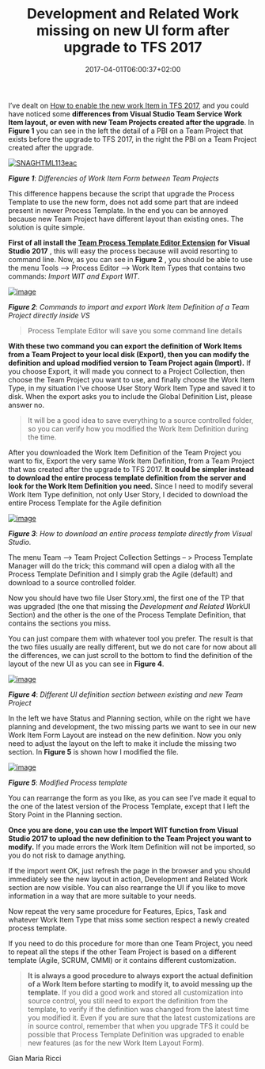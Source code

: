 ﻿---
title: "Development and Related Work missing on new UI form after upgrade to TFS 2017"
description: ""
date: 2017-04-01T06:00:37+02:00
draft: false
tags: [Process Template,Tfs]
categories: [Tfs]
---
I’ve dealt on [How to enable the new work Item in TFS 2017](http://www.codewrecks.com/blog/index.php/2016/11/05/enable-new-work-item-form-in-tfs-15/), and you could have noticed some  **differences from Visual Studio Team Service Work Item layout, or even with new Team Projects created after the upgrade**. In  **Figure 1** you can see in the left the detail of a PBI on a Team Project that exists before the upgrade to TFS 2017, in the right the PBI on a Team Project created after the upgrade.

[![SNAGHTML113eac](https://www.codewrecks.com/blog/wp-content/uploads/2017/04/SNAGHTML113eac_thumb.png "SNAGHTML113eac")](https://www.codewrecks.com/blog/wp-content/uploads/2017/04/SNAGHTML113eac.png)

 ***Figure 1***: *Differencies of Work Item Form between Team Projects*

This difference happens because the script that upgrade the Process Template to use the new form, does not add some part that are indeed present in newer Process Template. In the end you can be annoyed because new Team Project have different layout than existing ones. The solution is quite simple.

 **First of all install the** [**Team Process Template Editor Extension**](https://marketplace.visualstudio.com/items?itemName=KarthikBalasubramanianMSFT.TFSProcessTemplateEditor) **for Visual Studio 2017** , this will easy the process because will avoid resorting to command line. Now, as you can see in  **Figure 2** , you should be able to use the menu Tools –&gt; Process Editor –&gt; Work Item Types that contains two commands: *Import WIT and Export WIT*.

[![image](https://www.codewrecks.com/blog/wp-content/uploads/2017/04/image_thumb.png "image")](https://www.codewrecks.com/blog/wp-content/uploads/2017/04/image.png)

 ***Figure 2***: *Commands to import and export Work Item Definition of a Team Project directly inside VS*

> Process Template Editor will save you some command line details

 **With these two command you can export the definition of Work Items from a Team Project to your local disk (Export), then you can modify the definition and upload modified version to Team Project again (Import).** If you choose Export, it will made you connect to a Project Collection, then choose the Team Project you want to use, and finally choose the Work Item Type, in my situation I’ve choose User Story Work Item Type and saved it to disk. When the export asks you to include the Global Definition List, please answer no.

> It will be a good idea to save everything to a source controlled folder, so you can verify how you modified the Work Item Definition during the time.

After you downloaded the Work Item Definition of the Team Project you want to fix, Export the very same Work Item Definition, from a Team Project that was created after the upgrade to TFS 2017.  **It could be simpler instead to download the entire process template definition from the server and look for the Work Item Definition you need.** Since I need to modify several Work Item Type definition, not only User Story, I decided to download the entire Process Template for the Agile definition

[![image](https://www.codewrecks.com/blog/wp-content/uploads/2017/04/image_thumb-1.png "image")](https://www.codewrecks.com/blog/wp-content/uploads/2017/04/image-1.png)

 ***Figure 3***: *How to download an entire process template directly from Visual Studio.*

The menu Team –&gt; Team Project Collection Settings – &gt; Process Template Manager will do the trick; this command will open a dialog with all the Process Template Definition and I simply grab the Agile (default) and download to a source controlled folder.

Now you should have two file User Story.xml, the first one of the TP that was upgraded (the one that missing the *Development and Related Work*UI Section) and the other is the one of the Process Template Definition, that contains the sections you miss.

You can just compare them with whatever tool you prefer. The result is that the two files usually are really different, but we do not care for now about all the differences, we can just scroll to the bottom to find the definition of the layout of the new UI as you can see in  **Figure 4**.

[![image](https://www.codewrecks.com/blog/wp-content/uploads/2017/04/image_thumb-2.png "image")](https://www.codewrecks.com/blog/wp-content/uploads/2017/04/image-2.png)

 ***Figure 4***: *Different UI definition section between existing and new Team Project*

In the left we have Status and Planning section, while on the right we have planning and development, the two missing parts we want to see in our new Work Item Form Layout are instead on the new definition. Now you only need to adjust the layout on the left to make it include the missing two section. In  **Figure 5** is shown how I modified the file.

[![image](https://www.codewrecks.com/blog/wp-content/uploads/2017/04/image_thumb-3.png "image")](https://www.codewrecks.com/blog/wp-content/uploads/2017/04/image-3.png)

 ***Figure 5***: *Modified Process template*

You can rearrange the form as you like, as you can see I’ve made it equal to the one of the latest version of the Process Template, except that I left the Story Point in the Planning section.

 **Once you are done, you can use the Import WIT function from Visual Studio 2017 to upload the new definition to the Team Project you want to modify.** If you made errors the Work Item Definition will not be imported, so you do not risk to damage anything.

If the import went OK, just refresh the page in the browser and you should immediately see the new layout in action, Development and Related Work section are now visible. You can also rearrange the UI if you like to move information in a way that are more suitable to your needs.

Now repeat the very same procedure for Features, Epics, Task and whatever Work Item Type that miss some section respect a newly created process template.

If you need to do this procedure for more than one Team Project, you need to repeat all the steps if the other Team Project is based on a different template (Agile, SCRUM, CMMI) or it contains different customization.

>  **It is always a good procedure to always export the actual definition of a Work Item before starting to modify it, to avoid messing up the template.** If you did a good work and stored all customization into source control, you still need to export the definition from the template, to verify if the definition was changed from the latest time you modified it. Even if you are sure that the latest customizations are in source control, remember that when you upgrade TFS it could be possible that Process Template Definition was upgraded to enable new features (as for the new Work Item Layout Form).

Gian Maria Ricci
